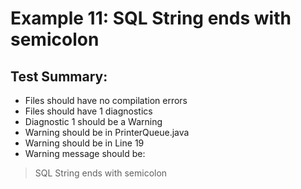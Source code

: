 # Example 11: SQL String ends with semicolon

## Test Summary:
- Files should have no compilation errors
- Files should have 1 diagnostics
- Diagnostic 1 should be a Warning
- Warning should be in PrinterQueue.java
- Warning should be in Line 19
- Warning message should be:
> SQL String ends with semicolon

